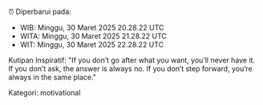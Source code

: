 ⏰ Diperbarui pada:
- WIB: Minggu, 30 Maret 2025 20.28.22 UTC
- WITA: Minggu, 30 Maret 2025 21.28.22 UTC
- WIT: Minggu, 30 Maret 2025 22.28.22 UTC

Kutipan Inspiratif:
"If you don’t go after what you want, you’ll never have it. If you don’t ask, the answer is always no. If you don’t step forward, you’re always in the same place."


Kategori: motivational

